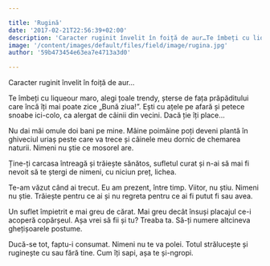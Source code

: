 ```yaml
---

title: 'Rugină'
date: '2017-02-21T22:56:39+02:00'
description: 'Caracter ruginit învelit în foiță de aur…Te îmbeți cu liqueour maro, alegi țoale trendy, șterse de fața prăpăditului careîncă îți mai poate zice „Bună ziua!”. Ești cu ațele pe afară și petece snoabeic'
image: '/content/images/default/files/field/image/rugina.jpg'
author: '59b473454e63ea7e4713a3d0'

---
```

<div class="kg-card-markdown"><p dir="ltr">Caracter ruginit învelit în foiță de aur…</p>
<p dir="ltr">Te îmbeți cu liqueour maro, alegi țoale trendy, șterse de fața prăpăditului care încă îți mai poate zice „Bună ziua!”. Ești cu ațele pe  afară și petece snoabe ici-colo, ca alergat de câinii din vecini. Dacă ție îți place...</p>
<p dir="ltr">Nu dai măi omule doi bani pe mine. Mâine poimâine poți deveni plantă în ghiveciul uriaș peste care va trece și câinele meu dornic de chemarea naturii. Nimeni nu știe ce mosorel are.</p>
<p dir="ltr">Ține-ți carcasa întreagă și trăiește sănătos, sufletul curat și n-ai să mai fi nevoit să te ștergi de nimeni, cu niciun preț, lichea.</p>
<p dir="ltr">Te-am văzut când ai  trecut. Eu am prezent, între timp. Viitor, nu știu. Nimeni nu știe. Trăiește pentru ce ai și nu regreta pentru ce ai fi putut fi sau avea.</p>
<p dir="ltr">Un suflet împietrit e mai greu de cărat. Mai greu decât însuși placajul ce-i acoperă copârșeul. Așa vrei să fii și tu? Treaba ta. Să-ți numere altcineva ghețișoarele postume.</p>
<p dir="ltr">Ducă-se tot, faptu-i  consumat. Nimeni nu te va polei. Totul strălucește și ruginește cu sau fără tine. Cum îți sapi, așa te și-ngropi.</p>
<p>
 </p>
</div>
